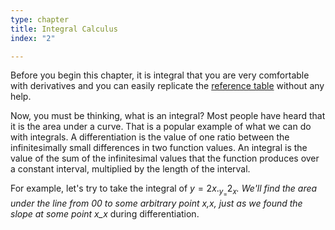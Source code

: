 ```yaml
---
type: chapter
title: Integral Calculus
index: "2"

---
```

Before you begin this chapter, it is integral that you are very comfortable with derivatives and you can easily replicate the [reference table](https://ymath.io/calculus/derivatives/rt) without any help.

Now, you must be thinking, what is an integral? Most people have heard that it is the area under a curve. That is a popular example of what we can do with integrals. A differentiation is the value of one ratio between the infinitesimally small differences in two function values. An integral is the value of the sum of the infinitesimal values that the function produces over a constant interval, multiplied by the length of the interval.

For example, let's try to take the integral of $y=2x$.$_y_=2_x$_. We'll find the area under the line from 00 to some arbitrary point x,_x_, just as we found the slope at some point x_x_ during differentiation.